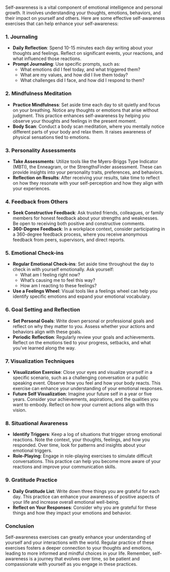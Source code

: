 Self-awareness is a vital component of emotional intelligence and personal growth. It involves understanding your thoughts, emotions, behaviors, and their impact on yourself and others. Here are some effective self-awareness exercises that can help enhance your self-awareness:

### 1. **Journaling**

- **Daily Reflection**: Spend 10-15 minutes each day writing about your thoughts and feelings. Reflect on significant events, your reactions, and what influenced those reactions. 
- **Prompt Journaling**: Use specific prompts, such as:
  - What emotions did I feel today, and what triggered them?
  - What are my values, and how did I live them today?
  - What challenges did I face, and how did I respond to them?

### 2. **Mindfulness Meditation**

- **Practice Mindfulness**: Set aside time each day to sit quietly and focus on your breathing. Notice any thoughts or emotions that arise without judgment. This practice enhances self-awareness by helping you observe your thoughts and feelings in the present moment.
- **Body Scan**: Conduct a body scan meditation, where you mentally notice different parts of your body and relax them. It raises awareness of physical sensations tied to emotions.

### 3. **Personality Assessments**

- **Take Assessments**: Utilize tools like the Myers-Briggs Type Indicator (MBTI), the Enneagram, or the StrengthsFinder assessment. These can provide insights into your personality traits, preferences, and behaviors.
- **Reflection on Results**: After receiving your results, take time to reflect on how they resonate with your self-perception and how they align with your experiences.

### 4. **Feedback from Others**

- **Seek Constructive Feedback**: Ask trusted friends, colleagues, or family members for honest feedback about your strengths and weaknesses. Be open to receiving both positive and constructive comments.
- **360-Degree Feedback**: In a workplace context, consider participating in a 360-degree feedback process, where you receive anonymous feedback from peers, supervisors, and direct reports.

### 5. **Emotional Check-ins**

- **Regular Emotional Check-ins**: Set aside time throughout the day to check in with yourself emotionally. Ask yourself:
  - What am I feeling right now?
  - What’s causing me to feel this way?
  - How am I reacting to these feelings?
- **Use a Feelings Wheel**: Visual tools like a feelings wheel can help you identify specific emotions and expand your emotional vocabulary.

### 6. **Goal Setting and Reflection**

- **Set Personal Goals**: Write down personal or professional goals and reflect on why they matter to you. Assess whether your actions and behaviors align with these goals.
- **Periodic Reflection**: Regularly review your goals and achievements. Reflect on the emotions tied to your progress, setbacks, and what you’ve learned along the way.

### 7. **Visualization Techniques**

- **Visualization Exercise**: Close your eyes and visualize yourself in a specific scenario, such as a challenging conversation or a public speaking event. Observe how you feel and how your body reacts. This exercise can enhance your understanding of your emotional responses.
- **Future Self Visualization**: Imagine your future self in a year or five years. Consider your achievements, aspirations, and the qualities you want to embody. Reflect on how your current actions align with this vision.

### 8. **Situational Awareness**

- **Identify Triggers**: Keep a log of situations that trigger strong emotional reactions. Note the context, your thoughts, feelings, and how you responded. Over time, look for patterns and insights about your emotional triggers.
- **Role-Playing**: Engage in role-playing exercises to simulate difficult conversations. This practice can help you become more aware of your reactions and improve your communication skills.

### 9. **Gratitude Practice**

- **Daily Gratitude List**: Write down three things you are grateful for each day. This practice can enhance your awareness of positive aspects of your life and increase overall emotional well-being.
- **Reflect on Your Responses**: Consider why you are grateful for these things and how they impact your emotions and behavior.

### Conclusion

Self-awareness exercises can greatly enhance your understanding of yourself and your interactions with the world. Regular practice of these exercises fosters a deeper connection to your thoughts and emotions, leading to more informed and mindful choices in your life. Remember, self-awareness is a journey that evolves over time, so be patient and compassionate with yourself as you engage in these practices.
<!--stackedit_data:
eyJoaXN0b3J5IjpbLTc5MjIwNjQxNl19
-->